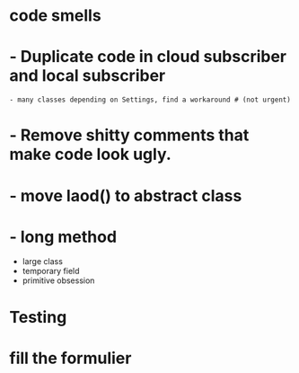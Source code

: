 # code smells
   # - Duplicate code in cloud subscriber and local subscriber
    - many classes depending on Settings, find a workaround # (not urgent)
   # - Remove shitty comments that make code look ugly.
   # - move laod() to abstract class 
   # - long method
   - large class
   - temporary field
   - primitive obsession
# Testing

# fill the formulier
